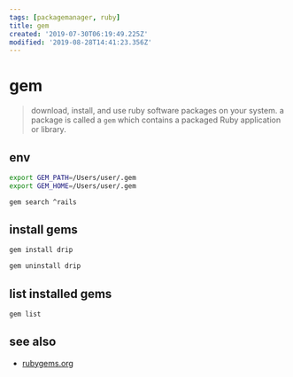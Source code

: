 ```yaml
---
tags: [packagemanager, ruby]
title: gem
created: '2019-07-30T06:19:49.225Z'
modified: '2019-08-28T14:41:23.356Z'
---
```


# gem

> download, install, and use ruby software packages on your system. 
> a package is called a `gem` which contains a packaged Ruby application or library.


## env
```sh
export GEM_PATH=/Users/user/.gem
export GEM_HOME=/Users/user/.gem
```

```sh
gem search ^rails
```
## install gems
```sh
gem install drip

gem uninstall drip 
```

## list installed gems
```sh
gem list
```

## see also
- [rubygems.org](https://rubygems.org/)
